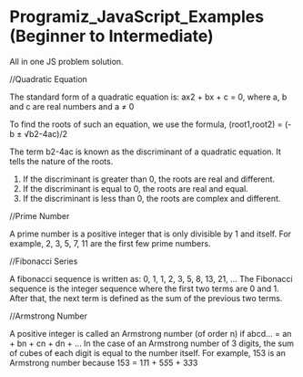# Programiz_JavaScript_Examples (Beginner to Intermediate)
All in one JS problem solution. 

//Quadratic Equation

The standard form of a quadratic equation is:
ax2 + bx + c = 0, where
a, b and c are real numbers and
a ≠ 0

To find the roots of such an equation, we use the formula,
(root1,root2) = (-b ± √b2-4ac)/2

The term b2-4ac is known as the discriminant of a quadratic equation. It tells the nature of the roots.

1. If the discriminant is greater than 0, the roots are real and different.
2. If the discriminant is equal to 0, the roots are real and equal.
3. If the discriminant is less than 0, the roots are complex and different.


//Prime Number

A prime number is a positive integer that is only divisible by 1 and itself. For example, 2, 3, 5, 7, 11 are the first few prime numbers.


//Fibonacci Series

A fibonacci sequence is written as:
0, 1, 1, 2, 3, 5, 8, 13, 21, ...
The Fibonacci sequence is the integer sequence where the first two terms are 0 and 1. After that, the next term is defined as the sum of the previous two terms.

//Armstrong Number

A positive integer is called an Armstrong number (of order n) if
abcd... = an + bn + cn + dn + ...
In the case of an Armstrong number of 3 digits, the sum of cubes of each digit is equal to the number itself. For example, 153 is an Armstrong number because
153 = 1*1*1 + 5*5*5 + 3*3*3